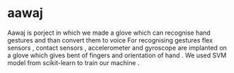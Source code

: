 # aawaj
Aawaj is porject in which we made a glove which can recognise hand gestures and than convert them to voice 
For recognising gestures flex sensors , contact sensors , accelerometer and gyroscope are implanted on a glove which gives bent of fingers and orientation of hand . We used SVM model from scikit-learn to train our machine .
